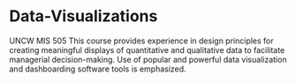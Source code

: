 # Data-Visualizations
UNCW MIS 505 This course provides experience in design principles for creating meaningful displays of quantitative and qualitative data to facilitate managerial decision-making. Use of popular and powerful data visualization and dashboarding software tools is emphasized.
